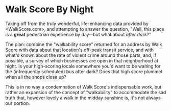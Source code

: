 # Walk Score By Night

Taking off from the truly wonderful, life-enhancing data provided by <WalkScore.com>, and attempting to answer the question, "Well, this place is a **great** pedestrian experience by day--but what about *after dark*?"

The plan: combine the "walkability score" returned for an address by Walk Score with data about that location's off-peak transit service, and with what's known about the rate of violent crime around those parts, and, if possible, a survey of which businesses are open in that neighborhood at night. Is your high-scoring locale somewhere you'd want to be waiting for the (infrequently scheduled) bus after dark? Does that high score plummet when all the shops close up? 

This is in no way a condemnation of Walk Score's indispensable work, but rather an expansion of the concept of "walkability" to accommodate the sad truth that, however lovely a walk in the midday sunshine is, it's not always our portion.
